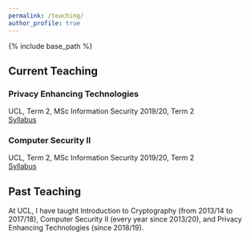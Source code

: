 ```yaml
---
permalink: /teaching/
author_profile: true
---
```


{% include base_path %}

## Current Teaching

### Privacy Enhancing Technologies
UCL, Term 2, MSc Information Security 2019/20, Term 2  
[Syllabus](http://www.cs.ucl.ac.uk/1819/a7p/t2/comp0061_privacy_enhancing_technologies/)


### Computer Security II
UCL, Term 2, MSc Information Security 2019/20, Term 2  
[Syllabus](http://www.cs.ucl.ac.uk/1819/a7p/t2/comp0055_computer_security_ii/)


## Past Teaching
At UCL, I have taught Introduction to Cryptography (from 2013/14 to 2017/18), Computer Security II (every year since 2013/20), and Privacy Enhancing Technologies (since 2018/19).
